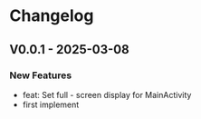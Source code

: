 # Changelog

## V0.0.1 - 2025-03-08

### New Features

- feat: Set full - screen display for MainActivity
- first implement

